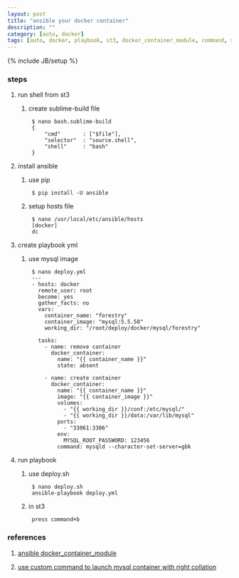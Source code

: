```yaml
---
layout: post
title: "ansible your docker container"
description: ""
category: [auto, docker]
tags: [auto, docker, playbook, st3, docker_container_module, command, sublime-build, pip, hosts, playbook]
---
```

{% include JB/setup %}


### steps

1. run shell from st3

    1. create sublime-build file

            $ nano bash.sublime-build
            {
                "cmd"       : ["$file"],
                "selector"  : "source.shell",
                "shell"     : "bash"
            }

1. install ansible

    1. use pip

            $ pip install -U ansible

    1. setup hosts file

            $ nano /usr/local/etc/ansible/hosts
            [docker]
            dc

1. create playbook yml

    1. use mysql image

            $ nano deploy.yml
            ---
            - hosts: docker
              remote_user: root
              become: yes
              gather_facts: no
              vars:
                container_name: "forestry"
                container_image: "mysql:5.5.58"
                working_dir: "/root/deploy/docker/mysql/forestry"

              tasks:
                - name: remove container
                  docker_container:
                    name: "{{ container_name }}"
                    state: absent

                - name: create container
                  docker_container:
                    name: "{{ container_name }}"
                    image: "{{ container_image }}"
                    volumes:
                      - "{{ working_dir }}/conf:/etc/mysql/"
                      - "{{ working_dir }}/data:/var/lib/mysql"
                    ports:
                      - "33061:3306"
                    env:
                      MYSQL_ROOT_PASSWORD: 123456
                    command: mysqld --character-set-server=gbk

1. run playbook

    1. use deploy.sh

            $ nano deploy.sh
            ansible-playbook deploy.yml

    1. in st3

            press command+b

### references

1. [ansible docker_container_module](http://docs.ansible.com/ansible/latest/docker_container_module.html#docker-container)

1. [use custom command to launch mysql container with right collation](http://blog.it-premium.com.ua/tags/mysql/)
